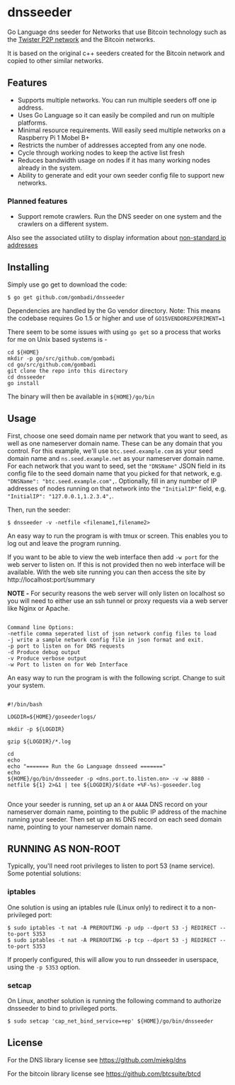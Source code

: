 # dnsseeder
Go Language dns seeder for Networks that use Bitcoin technology such as the [Twister P2P network](http://twister.net.co/) and the Bitcoin networks.

It is based on the original c++ seeders created for the Bitcoin network and copied to other similar networks.

## Features

* Supports multiple networks. You can run multiple seeders off one ip address.
* Uses Go Language so it can easily be compiled and run on multiple platforms.
* Minimal resource requirements. Will easily seed multiple networks on a Raspberry Pi 1 Mobel B+
* Restricts the number of addresses accepted from any one node.
* Cycle through working nodes to keep the active list fresh
* Reduces bandwidth usage on nodes if it has many working nodes already in the system.
* Ability to generate and edit your own seeder config file to support new networks.

### Planned features

* Support remote crawlers. Run the DNS seeder on one system and the crawlers on a different system.


Also see the associated utility to display information about [non-standard ip addresses](https://github.com/gombadi/nonstd/)



## Installing

Simply use go get to download the code:

    $ go get github.com/gombadi/dnsseeder

Dependencies are handled by the Go vendor directory.
Note: This means the codebase requires Go 1.5 or higher and use of `GO15VENDOREXPERIMENT=1`

There seem to be some issues with using `go get` so a process that works for me on Unix based systems is -

```
cd ${HOME}
mkdir -p go/src/github.com/gombadi
cd go/src/github.com/gombadi
git clone the repo into this directory
cd dnsseeder
go install

```
The binary will then be available in `${HOME}/go/bin`


## Usage

First, choose one seed domain name per network that you want to seed, as well as one nameserver domain name.  These can be any domain that you control.  For this example, we'll use `btc.seed.example.com` as your seed domain name and `ns.seed.example.net` as your nameserver domain name.  For each network that you want to seed, set the `"DNSName"` JSON field in its config file to the seed domain name that you picked for that network, e.g. `"DNSName": "btc.seed.example.com",`.  Optionally, fill in any number of IP addresses of nodes running on that network into the `"InitialIP"` field, e.g. `"InitialIP": "127.0.0.1,1.2.3.4",`.

Then, run the seeder:

    $ dnsseeder -v -netfile <filename1,filename2>

An easy way to run the program is with tmux or screen. This enables you to log out and leave the program running.

If you want to be able to view the web interface then add `-w port` for the web server to listen on. If this is not provided then no web interface will be available. With the web site running you can then access the site by http://localhost:port/summary

**NOTE -** For security reasons the web server will only listen on localhost so you will need to either use an ssh tunnel or proxy requests via a web server like Nginx or Apache.

```

Command line Options:
-netfile comma seperated list of json network config files to load
-j write a sample network config file in json format and exit.
-p port to listen on for DNS requests
-d Produce debug output
-v Produce verbose output
-w Port to listen on for Web Interface

```

An easy way to run the program is with the following script. Change to suit your system.

```

#!/bin/bash

LOGDIR=${HOME}/goseederlogs/

mkdir -p ${LOGDIR}

gzip ${LOGDIR}/*.log

cd
echo
echo "======= Run the Go Language dnsseed ======="
echo
${HOME}/go/bin/dnsseeder -p <dns.port.to.listen.on> -v -w 8880 -netfile ${1} 2>&1 | tee ${LOGDIR}/$(date +%F-%s)-goseeder.log


```

Once your seeder is running, set up an `A` or `AAAA` DNS record on your nameserver domain name, pointing to the public IP address of the machine running your seeder.  Then set up an `NS` DNS record on each seed domain name, pointing to your nameserver domain name.

## RUNNING AS NON-ROOT

Typically, you'll need root privileges to listen to port 53 (name service).  Some potential solutions:

### iptables

One solution is using an iptables rule (Linux only) to redirect it to
a non-privileged port:

```
$ sudo iptables -t nat -A PREROUTING -p udp --dport 53 -j REDIRECT --to-port 5353
$ sudo iptables -t nat -A PREROUTING -p tcp --dport 53 -j REDIRECT --to-port 5353
```

If properly configured, this will allow you to run dnsseeder in userspace, using
the `-p 5353` option.

### setcap

On Linux, another solution is running the following command to authorize dnsseeder to bind to privileged ports.

```
$ sudo setcap 'cap_net_bind_service=+ep' ${HOME}/go/bin/dnsseeder
```

## License

For the DNS library license see https://github.com/miekg/dns

For the bitcoin library license see https://github.com/btcsuite/btcd


